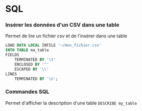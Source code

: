 # SQL

### Insérer les données d'un CSV dans une table

Permet de lire un fichier csv et de l'insérer dans une table

```sql
LOAD DATA LOCAL INFILE '~/mon_fichier.csv'
INTO TABLE ma_table
FIELDS 
    TERMINATED BY '\t'
    ENCLOSED BY '"'
    ESCAPED BY '\\'
LINES
    TERMINATED BY '\n';
```

### Commandes SQL

Permet d'afficher la description d'une table
`DESCRIBE my_table`